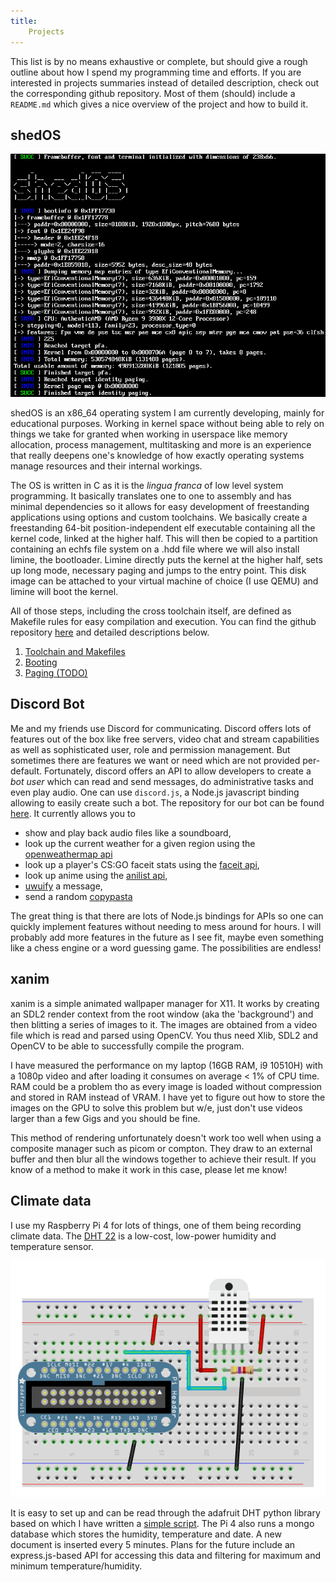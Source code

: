 ```yaml
---
title:
    Projects
---
```


This list is by no means exhaustive or complete, but should give a rough
outline about how I spend my programming time and efforts. If you are
interested in projects summaries instead of detailed description, check out the
corresponding github repository. Most of them (should) include a `README.md`
which gives a nice overview of the project and how to build it.

## shedOS
![](/res/shedOS.jpg "shedOS")

shedOS is an x86_64 operating system I am currently developing, mainly for
educational purposes.  Working in kernel space without being able to rely on
things we take for granted when working in userspace like memory allocation,
process management, multitasking and more is an experience that really deepens
one's knowledge of how exactly operating systems manage resources and their
internal workings.

The OS is written in C as it is the *lingua franca* of low level system
programming. It basically translates one to one to assembly and has minimal
dependencies so it allows for easy development of freestanding applications
using options and custom toolchains. We basically create a freestanding 64-bit
position-independent elf executable containing all the kernel code, linked at
the higher half. This will then be copied to a partition containing an echfs
file system on a .hdd file where we will also install limine, the bootloader.
Limine directly puts the kernel at the higher half, sets up long mode,
necessary paging and jumps to the entry point. This disk image can be attached
to your virtual machine of choice (I use QEMU) and limine will boot the kernel.

All of those steps, including the cross toolchain itself, are defined as
Makefile rules for easy compilation and execution. You can find the github
repository [here](https://github.com/Baseng0815/shedOS) and detailed
descriptions below.

1. [Toolchain and Makefiles](/html/shedOS_toolchain.html)
2. [Booting](/html/shedOS_booting.html)
2. [Paging (TODO)](/html/todo.html)

## Discord Bot

Me and my friends use Discord for communicating. Discord offers lots of
features out of the box like free servers, video chat and stream capabilities
as well as sophisticated user, role and permission management. But sometimes
there are features we want or need which are not provided per-default.
Fortunately, discord offers an API to allow developers to create a *bot user*
which can read and send messages, do administrative tasks and even play audio.
One can use `discord.js`, a Node.js javascript binding allowing to easily
create such a bot. The repository for our bot can be found
[here](https://github.com/Baseng0815/HelmtraegerBot). It currently allows you
to

- show and play back audio files like a soundboard,
- look up the current weather for a given region using the [openweathermap
api](https://openweathermap.org/api)
- look up a player's CS:GO faceit stats using the [faceit
api](https://developers.faceit.com/),
- look up anime using the [anilist
api](https://anilist.gitbook.io/anilist-apiv2-docs/),
- [uwuify](https://www.urbandictionary.com/define.php?term=uwuify) a message,
- send a random
  [copypasta](https://www.urbandictionary.com/define.php?term=copypasta)

The great thing is that there are lots of Node.js bindings for APIs so one can
quickly implement features without needing to mess around for hours. I will
probably add more features in the future as I see fit, maybe even something
like a chess engine or a word guessing game. The possibilities are endless!

## xanim

xanim is a simple animated wallpaper manager for X11. It works by creating an
SDL2 render context from the root window (aka the 'background') and then
blitting a series of images to it. The images are obtained from a video file
which is read and parsed using OpenCV. You thus need Xlib, SDL2 and OpenCV to
be able to successfully compile the program.

I have measured the performance on my laptop (16GB RAM, i9 10510H) with a 1080p
video and after loading it consumes on average < 1% of CPU time.  RAM could be
a problem tho as every image is loaded without compression and stored in RAM
instead of VRAM. I have yet to figure out how to store the images on the GPU to
solve this problem but w/e, just don't use videos larger than a few Gigs and
you should be fine.

This method of rendering unfortunately doesn't work too well when using a
composite manager such as picom or compton. They draw to an external buffer and
then blur all the windows together to achieve their result. If you know of a
method to make it work in this case, please let me know!

## Climate data

I use my Raspberry Pi 4 for lots of things, one of them being recording climate
data. The [DHT 22](https://www.adafruit.com/product/385) is a low-cost,
low-power humidity and temperature sensor.

![](/res/dht22_wiring.gif "DHT22 wiring")

It is easy to set up and can be read through the adafruit DHT python
library based on which I have written a [simple script](
https://github.com/Baseng0815/Climate). The Pi 4 also runs a mongo database
which stores the humidity, temperature and date.  A new document is inserted
every 5 minutes.  Plans for the future include an express.js-based API for
accessing this data and filtering for maximum and minimum temperature/humidity.
